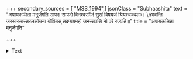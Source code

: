 +++
secondary_sources = [ "MSS_1994",]
jsonClass = "Subhaashita"
text = "अपायकलिता मनुर्जगति सापदः सम्पदो विनश्वरमिदं सुखं विषयजं श्रियश्चञ्चलाः।  \nभवन्ति जरसारसास्तरललोचना योषितस् तदप्ययमहो जनस्तपसि नो परे रज्यति॥"
title = "अपायकलिता मनुर्जगति"

+++

<details><summary>Text</summary>

अपायकलिता मनुर्जगति सापदः सम्पदो विनश्वरमिदं सुखं विषयजं श्रियश्चञ्चलाः।  
भवन्ति जरसारसास्तरललोचना योषितस् तदप्ययमहो जनस्तपसि नो परे रज्यति॥
</details>
